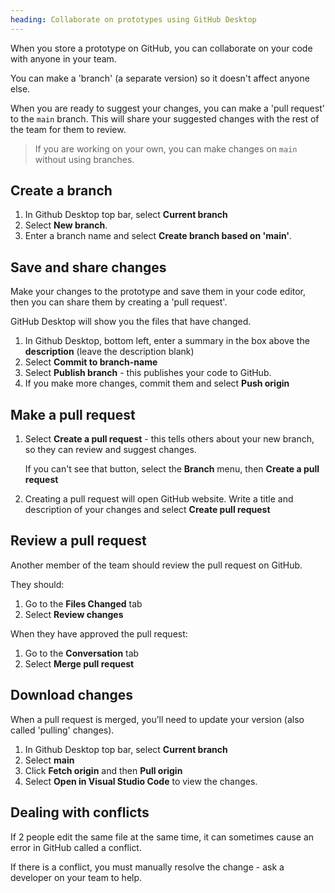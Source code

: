 ```yaml
---
heading: Collaborate on prototypes using GitHub Desktop
---
```


When you store a prototype on GitHub, you can collaborate on your code with anyone in your team.

You can make a 'branch' (a separate version) so it doesn't affect anyone else.

When you are ready to suggest your changes, you can make a 'pull request' to the `main` branch. This will share your suggested changes with the rest of the team for them to review.

> If you are working on your own, you can make changes on `main` without using branches.

## Create a branch

1. In Github Desktop top bar, select **Current branch**
2. Select **New branch**.
3. Enter a branch name and select **Create branch based on 'main'**.

## Save and share changes

Make your changes to the prototype and save them in your code editor, then you can share them by creating a 'pull request'.

GitHub Desktop will show you the files that have changed.

1. In Github Desktop, bottom left, enter a summary in the box above the **description** (leave the description blank)
2. Select **Commit to branch-name**
3. Select **Publish branch** - this publishes your code to GitHub.
4. If you make more changes, commit them and select **Push origin**

## Make a pull request

1. Select **Create a pull request** - this tells others about your new branch, so they can review and suggest changes.

    If you can't see that button, select the **Branch** menu, then **Create a pull request**

2. Creating a pull request will open GitHub website. Write a title and description of your changes and select **Create pull request**

## Review a pull request

Another member of the team should review the pull request on GitHub.

They should:

1. Go to the **Files Changed** tab
2. Select **Review changes**

When they have approved the pull request:

1. Go to the **Conversation** tab
2. Select **Merge pull request**

## Download changes

When a pull request is merged, you’ll need to update your version (also called 'pulling' changes).

1. In Github Desktop top bar, select **Current branch**
2. Select **main**
3. Click **Fetch origin** and then **Pull origin**
4. Select **Open in Visual Studio Code** to view the changes.

## Dealing with conflicts

If 2 people edit the same file at the same time, it can sometimes cause an error in GitHub called a conflict.

If there is a conflict, you must manually resolve the change - ask a developer on your team to help.
